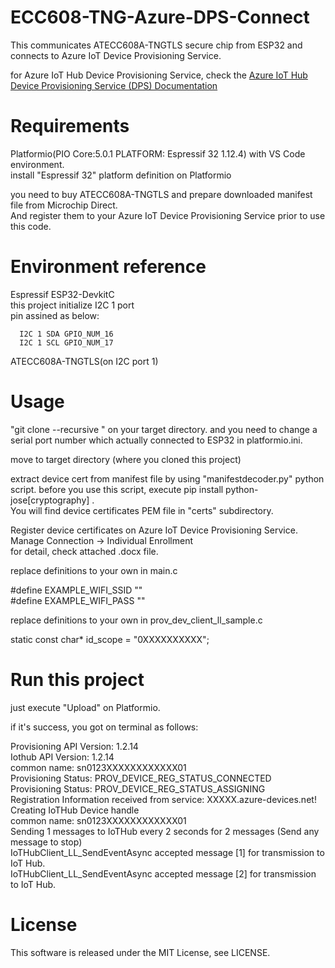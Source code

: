 # ECC608-TNG-Azure-DPS-Connect

This communicates ATECC608A-TNGTLS secure chip from ESP32 and connects to Azure IoT Device Provisioning Service.        

for Azure IoT Hub Device Provisioning Service, check the [Azure IoT Hub Device Provisioning Service (DPS) Documentation](https://docs.microsoft.com/en-us/azure/iot-dps/)   

# Requirements

Platformio(PIO Core:5.0.1 PLATFORM: Espressif 32 1.12.4) with VS Code environment.  
install "Espressif 32" platform definition on Platformio  

you need to buy ATECC608A-TNGTLS and prepare downloaded manifest file from Microchip Direct.    
And register them to your Azure IoT Device Provisioning Service prior to use this code.       

# Environment reference
  
  Espressif ESP32-DevkitC  
  this project initialize I2C 1 port   
  pin assined as below:  

      I2C 1 SDA GPIO_NUM_16  
      I2C 1 SCL GPIO_NUM_17  
       
  ATECC608A-TNGTLS(on I2C port 1)   

# Usage  

"git clone --recursive " on your target directory. and you need to change a serial port number which actually connected to ESP32 in platformio.ini.    

move to target directory (where you cloned this project)     

extract device cert from manifest file by using "manifestdecoder.py" python script.
before you use this script, execute pip install python-jose[cryptography] .    
You will find device certificates PEM file in "certs" subdirectory.   

Register device certificates on Azure IoT Device Provisioning Service.     
Manage Connection -> Individual Enrollment    
for detail, check attached .docx file.   

replace definitions to your own in main.c    

#define EXAMPLE_WIFI_SSID ""  
#define EXAMPLE_WIFI_PASS ""  

replace definitions to your own in prov_dev_client_ll_sample.c

static const char* id_scope = "0XXXXXXXXXX";     

# Run this project

just execute "Upload" on Platformio.   

if it's success, you got on terminal as follows:

Provisioning API Version: 1.2.14  
Iothub API Version: 1.2.14  
common name: sn0123XXXXXXXXXXXX01  
Provisioning Status: PROV_DEVICE_REG_STATUS_CONNECTED  
Provisioning Status: PROV_DEVICE_REG_STATUS_ASSIGNING  
Registration Information received from service: XXXXX.azure-devices.net!  
Creating IoTHub Device handle  
common name: sn0123XXXXXXXXXXXX01  
Sending 1 messages to IoTHub every 2 seconds for 2 messages (Send any message to stop)  
IoTHubClient_LL_SendEventAsync accepted message [1] for transmission to IoT Hub.  
IoTHubClient_LL_SendEventAsync accepted message [2] for transmission to IoT Hub.  


# License

This software is released under the MIT License, see LICENSE.  
